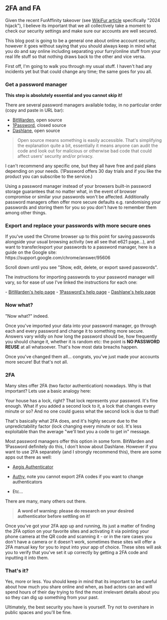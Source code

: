 ## 2FA and FA

<p>Given the recent FurAffinity takeover (see <a href="https://en.wikifur.com/wiki/History_of_Fur_Affinity">WikiFur article</a> specifically "2024 hijack"), I believe its important that we all collectively take a moment to check our security settings and make sure our accounts are well secured.</p>

<p>This blog post is going to be a general one about online account security, however it goes without saying that you should always keep in mind what you do and say online including separating your furry/online stuff from your real life stuff so that nothing draws back to the other and vice versa.</p>

<p>First off, I'm going to walk you through my usual stuff. I haven't had any incidents yet but that could change any time; the same goes for you all.</p>

### Get a password manager

 <p><strong>This step is absolutely essential and you cannot skip it!</strong></p>

 <p>There are several password managers available today, in no particular order (copy and paste in URL bar):</p>
 
 - <a href="https://bitwarden.com/">BitWarden</a>, open source
 - <a href="https://1password.com/">1Password</a>, closed source
 - <a href="https://www.dashlane.com/pricing-personal">Dashlane</a>, open source

<p></p>

 > Open source means something is easily accessible. That's simplifying the explanation quite a bit, essentially it means anyone can audit the code and look out for malicious or otherwise bad code that could affect users' security and/or privacy.

 <p>I can't recommend any specific one, but they all have free and paid plans depending on your needs. (1Password offers 30 day trials and if you like the product you can subscribe to the service.)</p>

 <p>Using a password manager instead of your browsers built-in password storage guarantees that no matter what, in the event of browser compromise or similar your passwords won't be affected. Additionally password managers often offer more secure defaults e.g. randomising your passwords and storing them for you so you don't have to remember them among other things.</p>


### Export and replace your passwords with more secure ones
 <p>If you've used the Chrome browser up to this point for saving passwords alongside your usual browsing activity (we all see that e621 page…), and want to transfer/export your passwords to a password manager, here is a guide on the Google site: https://support.google.com/chrome/answer/95606</p>

 <p>Scroll down until you see "Show, edit, delete, or export saved passwords".</p>

<p>The instructions for importing passwords to your password manager will vary, so for ease of use I've linked the instructions for each one:</p>
- <a href="https://bitwarden.com/help/import-data/">BitWarden's help page</a>
- <a href="https://support.1password.com/import/">1Password's help page</a>
- <a href="https://support.dashlane.com/hc/en-us/articles/360004101920-Import-your-data-into-Dashlane">Dashlane's help page</a>

### Now what?
<p>"Now what?" indeed.</p>

<p>Once you've imported your data into your password manager, go through each and every password and change it to something more secure. Answers vary wildly on <em>how</em> long the password should be, how frequently you should change it, whether it is random etc: the point is <strong>NO PASSWORD REUSE</strong> at all whatsoever. That's how most data breachs happen.</p>

<p>Once you've changed them all… congrats, you've just made your accounts more secure!  But that's not all.</p>

### 2FA
<p>Many sites offer 2FA (two factor authentication) nowadays. Why is that important? Lets use a basic analogy here:</p>

<p>Your house has a lock, right? That lock represents your password. It's fine enough. What if you added a second lock to it, a lock that changes every minute or so? And no one could guess what the second lock is due to that!</p>

<p>That's basically what 2FA does, and it's highly secure due to the unpredictability factor (lock changing every minute or so). It's less exploitable than the average "we'll text you a code to get in" message.</p>

<p>Most password managers offer this option in some form. BitWarden and 1Password definitely do this, I don't know about Dashlane. However if you want to use 2FA separately (and I strongly recommend this), there are some apps out there as well:</p>

- <a href="https://getaegis.app/">Aegis Authenticator</a>

- <a href="https://authy.com/">Authy</a>, note you cannot export 2FA codes if you want to change authenticators

- Etc...

<p>There are many, many others out there.</p>

> <strong>A word of warning: please do research on your desired authenticator before settling on it!</strong>

<p>Once you've got your 2FA app up and running, its just a matter of finding the 2FA option on your favorite sites and activating it via pointing your phone camera at the QR code and scanning it - or in the rare cases you don't have a camera or it doesn't work, sometimes these sites will offer a 2FA manual key for you to input into your app of choice. These sites will ask you to verify that you've set it up correctly by getting a 2FA code and inputting it into them.</p>

### That's it?
<p>Yes, more or less. You should keep in mind that its important to be careful about how much you share online and when, as bad actors can and will spend hours of their day trying to find the most irrelevant details about you so they can dig up something from your past.</p>

<p>Ultimately, the best security you have is yourself. Try not to overshare in public spaces and you'll be fine.</p>